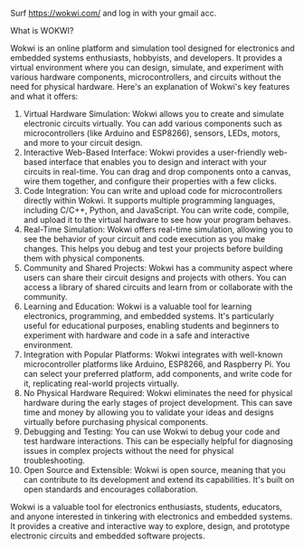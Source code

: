 Surf https://wokwi.com/ and log in with your gmail acc.

What is WOKWI?

Wokwi is an online platform and simulation tool designed for electronics and embedded systems enthusiasts, hobbyists, and developers. 
It provides a virtual environment where you can design, simulate, and experiment with various hardware components, microcontrollers, and circuits without the need for physical hardware. 
Here's an explanation of Wokwi's key features and what it offers:

1. Virtual Hardware Simulation: Wokwi allows you to create and simulate electronic circuits virtually. You can add various components such as microcontrollers (like Arduino and ESP8266), sensors, LEDs, motors, and more to your circuit design.
2. Interactive Web-Based Interface: Wokwi provides a user-friendly web-based interface that enables you to design and interact with your circuits in real-time. You can drag and drop components onto a canvas, wire them together, and configure their properties with a few clicks.
3. Code Integration: You can write and upload code for microcontrollers directly within Wokwi. It supports multiple programming languages, including C/C++, Python, and JavaScript. You can write code, compile, and upload it to the virtual hardware to see how your program behaves.
4. Real-Time Simulation: Wokwi offers real-time simulation, allowing you to see the behavior of your circuit and code execution as you make changes. This helps you debug and test your projects before building them with physical components.
5. Community and Shared Projects: Wokwi has a community aspect where users can share their circuit designs and projects with others. You can access a library of shared circuits and learn from or collaborate with the community.
6. Learning and Education: Wokwi is a valuable tool for learning electronics, programming, and embedded systems. It's particularly useful for educational purposes, enabling students and beginners to experiment with hardware and code in a safe and interactive environment.
7. Integration with Popular Platforms: Wokwi integrates with well-known microcontroller platforms like Arduino, ESP8266, and Raspberry Pi. You can select your preferred platform, add components, and write code for it, replicating real-world projects virtually.
8. No Physical Hardware Required: Wokwi eliminates the need for physical hardware during the early stages of project development. This can save time and money by allowing you to validate your ideas and designs virtually before purchasing physical components.
9. Debugging and Testing: You can use Wokwi to debug your code and test hardware interactions. This can be especially helpful for diagnosing issues in complex projects without the need for physical troubleshooting.
10. Open Source and Extensible: Wokwi is open source, meaning that you can contribute to its development and extend its capabilities. It's built on open standards and encourages collaboration.

Wokwi is a valuable tool for electronics enthusiasts, students, educators, and anyone interested in tinkering with electronics and embedded systems. It provides a creative and interactive way to explore, design, and prototype electronic circuits and embedded software projects.




